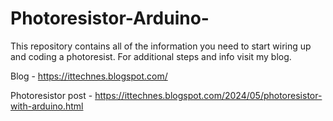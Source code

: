 # Photoresistor-Arduino-
This repository contains all of the information you need to start wiring up and coding a photoresist.
For additional steps and info visit my blog.

Blog - https://ittechnes.blogspot.com/

Photoresistor post - https://ittechnes.blogspot.com/2024/05/photoresistor-with-arduino.html
